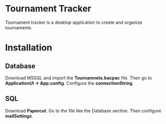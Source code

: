 # Tournament Tracker
Tournament tracker is a desktop application to create and organize tournaments. 

# Installation

## Database
Download MSSQL and import the <b>Tournamnets.bacpac</b> file. Then go to <b>ApplicationUI -> App.config</b>. Configure the <b>connectionString</b>.

## SQL
Download <b>Papercut</b>. Go to the file like the Database section. Then configure <b>mailSettings</b>. 
 
